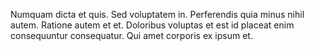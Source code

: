 Numquam dicta et quis. Sed voluptatem in. Perferendis quia minus nihil autem. Ratione autem et et. Doloribus voluptas et est id placeat enim consequuntur consequatur. Qui amet corporis ex ipsum et.